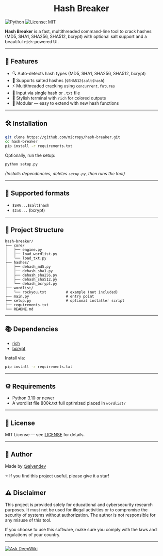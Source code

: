 
<h1 align="center">Hash Breaker</h1>

[![Python](https://img.shields.io/badge/Python-3.10%2B-blue?logo=python&logoColor=white)](https://www.python.org/)
[![License: MIT](https://img.shields.io/badge/License-MIT-blue.svg)](LICENSE)

**Hash Breaker** is a fast, multithreaded command-line tool to crack hashes (MD5, SHA1, SHA256, SHA512, bcrypt) with optional salt support and a beautiful `rich`-powered UI.

---

## 🚀 Features

- 🔍 Auto-detects hash types (MD5, SHA1, SHA256, SHA512, bcrypt)  
- 🧂 Supports salted hashes (`$SHA512$salt$hash`)  
- ⚡ Multithreaded cracking using `concurrent.futures`  
- 📁 Input via single hash or `.txt` file  
- 🎨 Stylish terminal with `rich` for colored outputs  
- 🧩 Modular — easy to extend with new hash functions

---
## 🛠 Installation

```bash
git clone https://github.com/micropy/hash-breaker.git
cd hash-breaker
pip install -r requirements.txt
```

Optionally, run the setup:

```bash
python setup.py
```

*(Installs dependencies, deletes `setup.py`, then runs the tool)*

---

## 🔐 Supported formats

* `$SHA...$salt$hash`
* `$2a$...` (bcrypt)

---

## 📁 Project Structure

```
hash-breaker/
├── core/
│   ├── engine.py
│   ├── load_wordlist.py
│   └── load_txt.py
├── hashes/
│   ├── dehash_md5.py
│   ├── dehash_sha1.py
│   ├── dehash_sha256.py
│   ├── dehash_sha512.py
│   └── dehash_bcrypt.py
├── wordlist/
│   └── rockyou.txt         # example (not included)
├── main.py                 # entry point
├── setup.py                # optional installer script
├── requirements.txt
└── README.md
```

---

## 📚 Dependencies

* [rich](https://github.com/Textualize/rich)
* [bcrypt](https://pypi.org/project/bcrypt/)

Install via:

```bash
pip install -r requirements.txt
```

---

## ⚙ Requirements

* Python 3.10 or newer
* A wordlist file 800k.txt full optimized placed in `wordlist/`

---

## 📄 License

MIT License — see [LICENSE](LICENSE) for details.

---

## 👤 Author

Made by [@alyendev](https://github.com/alyendev)

⭐ If you find this project useful, please give it a star!

## ⚠️ Disclaimer

This project is provided solely for educational and cybersecurity research purposes. It must not be used for illegal activities or to compromise the security of systems without authorization. The author is not responsible for any misuse of this tool.

If you choose to use this software, make sure you comply with the laws and regulations of your country.

---

[![Ask DeepWiki](https://deepwiki.com/badge.svg)](https://deepwiki.com/alyendev/hash-breaker)

